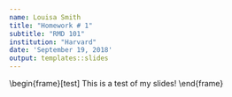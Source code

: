 ```yaml
---
name: Louisa Smith
title: "Homework # 1"
subtitle: "RMD 101"
institution: "Harvard"
date: 'September 19, 2018'
output: templates::slides
---
```


\begin{frame}[test]
This is a test of my slides!
\end{frame}
